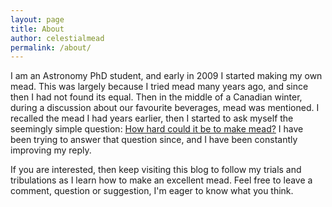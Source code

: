 ```yaml
---
layout: page
title: About
author: celestialmead
permalink: /about/
---
```


<p>I am an Astronomy PhD student, and early in 2009 I started making my own mead. This was largely because I tried mead many years ago, and since then I had not found its equal. Then in the middle of a Canadian winter, during a discussion about our favourite beverages, mead was mentioned. I recalled the mead I had years earlier, then I started to ask myself the seemingly simple question: <a title="In the beginning…" href="http://celestialmead.wordpress.com/2010/06/14/how-it-all-began/">How hard could it be to make mead?</a> I have been trying to answer that question since, and I have been constantly improving my reply.</p>
<p>If you are interested, then keep visiting this blog to follow my trials and tribulations as I learn how to make an excellent mead. Feel free to leave a comment, question or suggestion, I'm eager to know what you think.</p>
